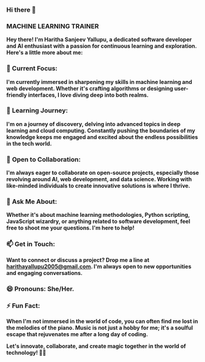 ### Hi there 👋
### MACHINE LEARNING TRAINER
**Hey there! I'm Haritha Sanjeev Yallupu, a dedicated software developer and AI enthusiast with a passion for continuous learning and exploration. Here's a little more about me:**

### 🔭  Current Focus:
**I'm currently immersed in sharpening my skills in machine learning and web development. Whether it's crafting algorithms or designing user-friendly interfaces, I love diving deep into both realms.**

### 🌱 **Learning Journey:** 
**I'm on a journey of discovery, delving into advanced topics in deep learning and cloud computing. Constantly pushing the boundaries of my knowledge keeps me engaged and excited about the endless possibilities in the tech world.**

### 👯 **Open to Collaboration:** 
**I'm always eager to collaborate on open-source projects, especially those revolving around AI, web development, and data science. Working with like-minded individuals to create innovative solutions is where I thrive.**

### 💬 **Ask Me About:** 
**Whether it's about machine learning methodologies, Python scripting, JavaScript wizardry, or anything related to software development, feel free to shoot me your questions. I'm here to help!**

### 📫 **Get in Touch:** 
**Want to connect or discuss a project? Drop me a line at harithayallupu2005@gmail.com. I'm always open to new opportunities and engaging conversations.**

### 😄 **Pronouns:** She/Her.

### ⚡ **Fun Fact:**
**When I'm not immersed in the world of code, you can often find me lost in the melodies of the piano. Music is not just a hobby for me; it's a soulful escape that rejuvenates me after a long day of coding.**

**Let's innovate, collaborate, and create magic together in the world of technology! 🚀✨**





